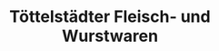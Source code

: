 ---
title: "Töttelstädter Fleisch- und Wurstwaren"
url: /erfurt/toettelstaedter-fleisch-und-wurstwaren/
shop: Metzgerei
---